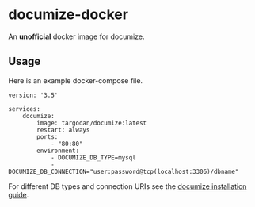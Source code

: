 # documize-docker

An **unofficial** docker image for documize.

## Usage

Here is an example docker-compose file.

```
version: '3.5'

services:
    documize:
        image: targodan/documize:latest
        restart: always
        ports:
            - "80:80"
        environment:
            - DOCUMIZE_DB_TYPE=mysql
            - DOCUMIZE_DB_CONNECTION="user:password@tcp(localhost:3306)/dbname"

```

For different DB types and connection URIs see the [documize installation guide](https://docs.documize.com/s/VzO9ZqMOCgABGyfW/installation-guides/d/V16L08ucxwABhZF6/installation-guide).
